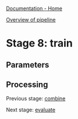 [Documentation - Home](../../index.md)

[Overview of pipeline](../03_pipeline.md)

# Stage 8: train



## Parameters

## Processing


Previous stage: [combine](07_combine.md)

Next stage: [evaluate](09_evaluate.md)
